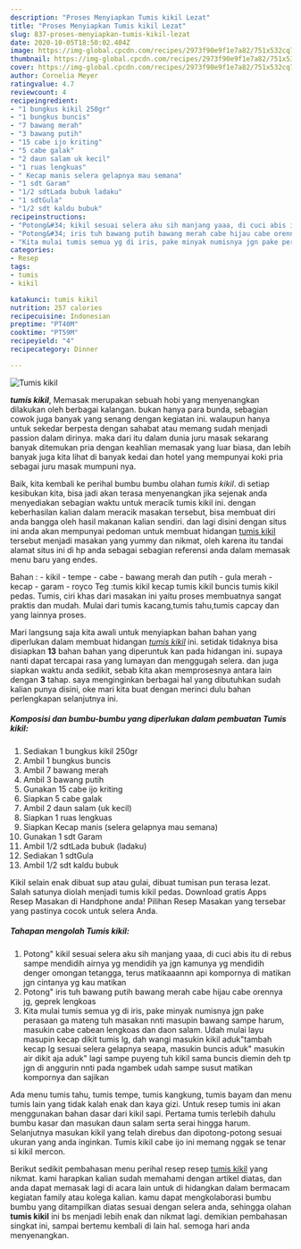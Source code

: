 ```yaml
---
description: "Proses Menyiapkan Tumis kikil Lezat"
title: "Proses Menyiapkan Tumis kikil Lezat"
slug: 837-proses-menyiapkan-tumis-kikil-lezat
date: 2020-10-05T18:50:02.404Z
image: https://img-global.cpcdn.com/recipes/2973f90e9f1e7a82/751x532cq70/tumis-kikil-foto-resep-utama.jpg
thumbnail: https://img-global.cpcdn.com/recipes/2973f90e9f1e7a82/751x532cq70/tumis-kikil-foto-resep-utama.jpg
cover: https://img-global.cpcdn.com/recipes/2973f90e9f1e7a82/751x532cq70/tumis-kikil-foto-resep-utama.jpg
author: Cornelia Meyer
ratingvalue: 4.7
reviewcount: 4
recipeingredient:
- "1 bungkus kikil 250gr"
- "1 bungkus buncis"
- "7 bawang merah"
- "3 bawang putih"
- "15 cabe ijo kriting"
- "5 cabe galak"
- "2 daun salam uk kecil"
- "1 ruas lengkuas"
- " Kecap manis selera gelapnya mau semana"
- "1 sdt Garam"
- "1/2 sdtLada bubuk ladaku"
- "1 sdtGula"
- "1/2 sdt kaldu bubuk"
recipeinstructions:
- "Potong&#34; kikil sesuai selera aku sih manjang yaaa, di cuci abis itu di rebus sampe mendidih airnya yg mendidih ya jgn kamunya yg mendidih denger omongan tetangga, terus matikaaannn api kompornya di matikan jgn cintanya yg kau matikan"
- "Potong&#34; iris tuh bawang putih bawang merah cabe hijau cabe orennya jg, geprek lengkoas"
- "Kita mulai tumis semua yg di iris, pake minyak numisnya jgn pake perasaan ga mateng tuh masakan nnti masupin bawang sampe harum, masukin cabe cabean lengkoas dan daon salam. Udah mulai layu masupin kecap dikit tumis lg, dah wangi masukin kikil aduk&#34;tambah kecap lg sesuai selera gelapnya seapa, masukin buncis aduk&#34; masukin air dikit aja aduk&#34; lagi sampe puyeng tuh kikil sama buncis diemin deh tp jgn di anggurin nnti pada ngambek udah sampe susut matikan kompornya dan sajikan"
categories:
- Resep
tags:
- tumis
- kikil

katakunci: tumis kikil 
nutrition: 257 calories
recipecuisine: Indonesian
preptime: "PT40M"
cooktime: "PT59M"
recipeyield: "4"
recipecategory: Dinner

---
```



![Tumis kikil](https://img-global.cpcdn.com/recipes/2973f90e9f1e7a82/751x532cq70/tumis-kikil-foto-resep-utama.jpg)

<b><i>tumis kikil</i></b>, Memasak merupakan sebuah hobi yang menyenangkan dilakukan oleh berbagai kalangan. bukan hanya para bunda, sebagian cowok juga banyak yang senang dengan kegiatan ini. walaupun hanya untuk sekedar berpesta dengan sahabat atau memang sudah menjadi passion dalam dirinya. maka dari itu dalam dunia juru masak sekarang banyak ditemukan pria dengan keahlian memasak yang luar biasa, dan lebih banyak juga kita lihat di banyak kedai dan hotel yang mempunyai koki pria sebagai juru masak mumpuni nya.

Baik, kita kembali ke perihal bumbu bumbu olahan <i>tumis kikil</i>. di setiap kesibukan kita, bisa jadi akan terasa menyenangkan jika sejenak anda menyediakan sebagian waktu untuk meracik tumis kikil ini. dengan keberhasilan kalian dalam meracik masakan tersebut, bisa membuat diri anda bangga oleh hasil makanan kalian sendiri. dan lagi disini dengan situs ini anda akan mempunyai pedoman untuk membuat hidangan <u>tumis kikil</u> tersebut menjadi masakan yang yummy dan nikmat, oleh karena itu tandai alamat situs ini di hp anda sebagai sebagian referensi anda dalam memasak menu baru yang endes.

Bahan : - kikil - tempe - cabe - bawang merah dan putih - gula merah - kecap - garam - royco Teg :tumis kikil kecap tumis kikil buncis tumis kikil pedas. Tumis, ciri khas dari masakan ini yaitu proses membuatnya sangat praktis dan mudah. Mulai dari tumis kacang,tumis tahu,tumis capcay dan yang lainnya proses.


Mari langsung saja kita awali untuk menyiapkan bahan bahan yang diperlukan dalam membuat hidangan <u><i>tumis kikil</i></u> ini. setidak tidaknya bisa disiapkan <b>13</b> bahan bahan yang diperuntuk kan pada hidangan ini. supaya nanti dapat tercapai rasa yang lumayan dan menggugah selera. dan juga siapkan waktu anda sedikit, sebab kita akan memprosesnya antara lain dengan <b>3</b> tahap. saya menginginkan berbagai hal yang dibutuhkan sudah kalian punya disini, oke mari kita buat dengan merinci dulu bahan perlengkapan selanjutnya ini.

<!--inarticleads1-->

##### Komposisi dan bumbu-bumbu yang diperlukan dalam pembuatan Tumis kikil:

1. Sediakan 1 bungkus kikil 250gr
1. Ambil 1 bungkus buncis
1. Ambil 7 bawang merah
1. Ambil 3 bawang putih
1. Gunakan 15 cabe ijo kriting
1. Siapkan 5 cabe galak
1. Ambil 2 daun salam (uk kecil)
1. Siapkan 1 ruas lengkuas
1. Siapkan  Kecap manis (selera gelapnya mau semana)
1. Gunakan 1 sdt Garam
1. Ambil 1/2 sdtLada bubuk (ladaku)
1. Sediakan 1 sdtGula
1. Ambil 1/2 sdt kaldu bubuk


Kikil selain enak dibuat sup atau gulai, dibuat tumisan pun terasa lezat. Salah satunya diolah menjadi tumis kikil pedas. Download gratis Apps Resep Masakan di Handphone anda! Pilihan Resep Masakan yang tersebar yang pastinya cocok untuk selera Anda. 

<!--inarticleads2-->

##### Tahapan mengolah Tumis kikil:

1. Potong&#34; kikil sesuai selera aku sih manjang yaaa, di cuci abis itu di rebus sampe mendidih airnya yg mendidih ya jgn kamunya yg mendidih denger omongan tetangga, terus matikaaannn api kompornya di matikan jgn cintanya yg kau matikan
1. Potong&#34; iris tuh bawang putih bawang merah cabe hijau cabe orennya jg, geprek lengkoas
1. Kita mulai tumis semua yg di iris, pake minyak numisnya jgn pake perasaan ga mateng tuh masakan nnti masupin bawang sampe harum, masukin cabe cabean lengkoas dan daon salam. Udah mulai layu masupin kecap dikit tumis lg, dah wangi masukin kikil aduk&#34;tambah kecap lg sesuai selera gelapnya seapa, masukin buncis aduk&#34; masukin air dikit aja aduk&#34; lagi sampe puyeng tuh kikil sama buncis diemin deh tp jgn di anggurin nnti pada ngambek udah sampe susut matikan kompornya dan sajikan


Ada menu tumis tahu, tumis tempe, tumis kangkung, tumis bayam dan menu tumis lain yang tidak kalah enak dan kaya gizi. Untuk resep tumis ini akan menggunakan bahan dasar dari kikil sapi. Pertama tumis terlebih dahulu bumbu kasar dan masukan daun salam serta serai hingga harum. Selanjutnya masukan kikil yang telah direbus dan dipotong-potong sesuai ukuran yang anda inginkan. Tumis kikil cabe ijo ini memang nggak se tenar si kikil mercon. 

Berikut sedikit pembahasan menu perihal resep resep <u>tumis kikil</u> yang nikmat. kami harapkan kalian sudah memahami dengan artikel diatas, dan anda dapat memasak lagi di acara lain untuk di hidangkan dalam bermacam kegiatan family atau kolega kalian. kamu dapat mengkolaborasi bumbu bumbu yang ditampilkan diatas sesuai dengan selera anda, sehingga olahan <b>tumis kikil</b> ini bs menjadi lebih enak dan nikmat lagi. demikian pembahasan singkat ini, sampai bertemu kembali di lain hal. semoga hari anda menyenangkan.
